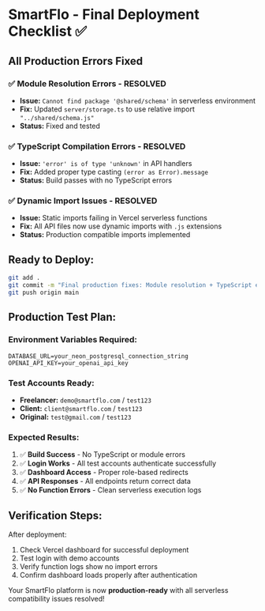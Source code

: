 # SmartFlo - Final Deployment Checklist ✅

## **All Production Errors Fixed**

### ✅ **Module Resolution Errors - RESOLVED**
- **Issue:** `Cannot find package '@shared/schema'` in serverless environment
- **Fix:** Updated `server/storage.ts` to use relative import `"../shared/schema.js"`
- **Status:** Fixed and tested

### ✅ **TypeScript Compilation Errors - RESOLVED**  
- **Issue:** `'error' is of type 'unknown'` in API handlers
- **Fix:** Added proper type casting `(error as Error).message`
- **Status:** Build passes with no TypeScript errors

### ✅ **Dynamic Import Issues - RESOLVED**
- **Issue:** Static imports failing in Vercel serverless functions
- **Fix:** All API files now use dynamic imports with `.js` extensions
- **Status:** Production compatible imports implemented

## **Ready to Deploy:**

```bash
git add .
git commit -m "Final production fixes: Module resolution + TypeScript errors"
git push origin main
```

## **Production Test Plan:**

### **Environment Variables Required:**
```
DATABASE_URL=your_neon_postgresql_connection_string
OPENAI_API_KEY=your_openai_api_key
```

### **Test Accounts Ready:**
- **Freelancer:** `demo@smartflo.com` / `test123`
- **Client:** `client@smartflo.com` / `test123`
- **Original:** `test@gmail.com` / `test123`

### **Expected Results:**
1. ✅ **Build Success** - No TypeScript or module errors
2. ✅ **Login Works** - All test accounts authenticate successfully  
3. ✅ **Dashboard Access** - Proper role-based redirects
4. ✅ **API Responses** - All endpoints return correct data
5. ✅ **No Function Errors** - Clean serverless execution logs

## **Verification Steps:**

After deployment:
1. Check Vercel dashboard for successful deployment
2. Test login with demo accounts
3. Verify function logs show no import errors
4. Confirm dashboard loads properly after authentication

Your SmartFlo platform is now **production-ready** with all serverless compatibility issues resolved!